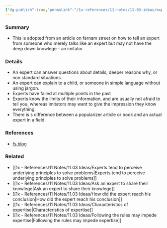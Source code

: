 ```yaml
---
{"dg-publish":true,"permalink":"/1x-references/11-notes/11-03-ideas/experts-vs-imitators/","title":"Experts vs Imitators","created":"2024-06-23T21:18:52.257+03:00","updated":"2024-06-24T18:35:37.820+03:00"}
---
```



### Summary
- This is adopted from an article on farnam street on how to tell an expert from someone who merely talks like an expert but may not have the deep down knowlege - an imitator

### Details
- An expert can answer questions about details, deeper reasons why, or non standard situations.
- An expert can explain to a child, or someone in simple language without using jargon.
- Experts have failed at multiple points in the past
- Experts know the limits of their information, and are usually not afraid to tell you, whereas imitators may want to give the impression they know everything.
- There is s difference between a popularizer article or book and an actual expert in a field.

### References
- [fs.blog](https://fs.blog/experts-vs-imitators/)

### Related
- [[1x - References/11 Notes/11.03 Ideas/Experts tend to perceive underlying principles to solve problems\|Experts tend to perceive underlying principles to solve problems]]
- [[1x - References/11 Notes/11.03 Ideas/Ask an expert to share their knowlege\|Ask an expert to share their knowlege]]
- [[1x - References/11 Notes/11.03 Ideas/How did the expert reach his conclusion\|How did the expert reach his conclusion]]
- [[1x - References/11 Notes/11.03 Ideas/Characteristics of expertise\|Characteristics of expertise]]
- [[1x - References/11 Notes/11.03 Ideas/Following the rules may impede expertise\|Following the rules may impede expertise]]